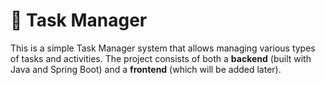 # 📝 Task Manager

This is a simple Task Manager system that allows managing various types of tasks and activities. The project consists of both a **backend** (built with Java and Spring Boot) and a **frontend** (which will be added later).


